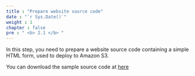 ```yaml
---
title : "Prepare website source code"
date : "`r Sys.Date()`"
weight : 1
chapter : false
pre : " <b> 2.1 </b> "
---
```


In this step, you need to prepare a website source code containing a simple HTML form, used to deploy to Amazon S3.

You can download the sample source code at [here](https://drive.google.com/file/d/16TaBFldgQ50utfjBtrBHKcxAEu7PbnsA/view?usp=sharing)
